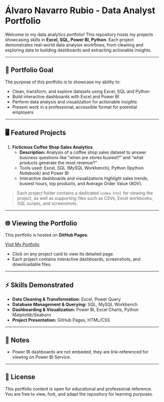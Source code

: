 # Álvaro Navarro Rubio - Data Analyst Portfolio

Welcome to my data analytics portfolio! This repository hosts my projects showcasing skills in **Excel, SQL, Power BI, Python**. Each project demonstrates real-world data analysis workflows, from cleaning and exploring data to building dashboards and extracting actionable insights.

---

## 🎯 Portfolio Goal

The purpose of this portfolio is to showcase my ability to:  
- Clean, transform, and explore datasets using Excel, SQL and Python
- Build interactive dashboards with Excel and Power BI  
- Perform data analysis and visualization for actionable insights  
- Present work in a professional, accessible format for potential employers  

---

## 🖥️ Featured Projects

1. **Ficticious Coffee Shop Sales Analytics**  
   - **Description:** Analysis of a coffee shop sales dataset to answer business questions like “when are stores busiest?” and “what products generate the most revenue?”  
   - Tools used: Excel, SQL (MySQL Workbench), Python (Ipython Notebook) and Power BI  
   - Interactive dashboards and visualizations highlight sales trends, busiest hours, top products, and Average Order Value (AOV).

> Each project folder contains a dedicated `index.html` for viewing the project, as well as supporting files such as CSVs, Excel workbooks, SQL scripts, and screenshots.

---

## 🌐 Viewing the Portfolio

This portfolio is hosted on **GitHub Pages**:

[Visit My Portfolio](https://AlvaroNavR.github.io///Data-Portfolio)

- Click on any project card to view its detailed page.  
- Each project contains interactive dashboards, screenshots, and downloadable files.

---

## ⚡ Skills Demonstrated

- **Data Cleaning & Transformation:** Excel, Power Query  
- **Database Management & Querying:** SQL, MySQL Workbench  
- **Dashboarding & Visualization:** Power BI, Excel Charts, Python Matplotlib/Seaborn  
- **Project Presentation:** GitHub Pages, HTML/CSS  

---

## 📌 Notes

- Power BI dashboards are not embeded, they are link-referenced for viewing on Power BI Service.  

---

## 📜 License

This portfolio content is open for educational and professional reference. You are free to view, fork, and adapt the repository for learning purposes.
